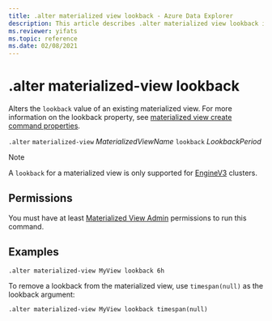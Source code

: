 ```yaml
---
title: .alter materialized view lookback - Azure Data Explorer
description: This article describes .alter materialized view lookback in Azure Data Explorer.
ms.reviewer: yifats
ms.topic: reference
ms.date: 02/08/2021
---
```

# .alter materialized-view lookback

Alters the `lookback` value of an existing materialized view. For more information on the lookback property, see [materialized view create command properties](materialized-view-create.md#properties).

`.alter` `materialized-view` *MaterializedViewName* `lookback` *LookbackPeriod*

> [!NOTE]
> A `lookback` for a materialized view is only supported for [EngineV3](../../../engine-v3.md) clusters.

## Permissions

You must have at least [Materialized View Admin](../access-control/role-based-access-control.md) permissions to run this command.

## Examples

```kusto
.alter materialized-view MyView lookback 6h
```

To remove a lookback from the materialized view, use `timespan(null)` as the lookback argument: 

```kusto
.alter materialized-view MyView lookback timespan(null)
```
